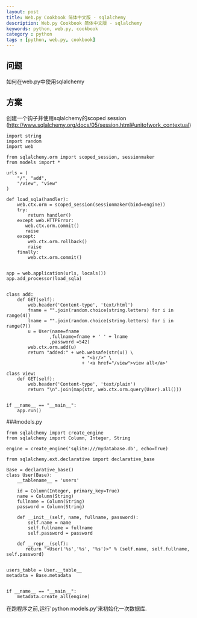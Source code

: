 ```yaml
---
layout: post
title: Web.py Cookbook 简体中文版 - sqlalchemy
description: Web.py Cookbook 简体中文版 - sqlalchemy
keywords: python, web.py, cookbook
category : python
tags : [python, web.py, cookbook]
---
```


## 问题

如何在web.py中使用sqlalchemy

## 方案

创建一个钩子并使用sqlalchemy的scoped session
(http://www.sqlalchemy.org/docs/05/session.html#unitofwork_contextual)


    import string
    import random
    import web

    from sqlalchemy.orm import scoped_session, sessionmaker
    from models import *

    urls = (
        "/", "add",
        "/view", "view"
    )

    def load_sqla(handler):
        web.ctx.orm = scoped_session(sessionmaker(bind=engine))
        try:
            return handler()
        except web.HTTPError:
           web.ctx.orm.commit()
           raise
        except:
            web.ctx.orm.rollback()
            raise
        finally:
            web.ctx.orm.commit()


    app = web.application(urls, locals())
    app.add_processor(load_sqla)


    class add:
        def GET(self):
            web.header('Content-type', 'text/html')
            fname = "".join(random.choice(string.letters) for i in range(4))
            lname = "".join(random.choice(string.letters) for i in range(7))
            u = User(name=fname
                    ,fullname=fname + ' ' + lname
                    ,password =542)
            web.ctx.orm.add(u)
            return "added:" + web.websafe(str(u)) \
                                + "<br/>" \
                                + '<a href="/view">view all</a>'

    class view:
        def GET(self):
            web.header('Content-type', 'text/plain')
            return "\n".join(map(str, web.ctx.orm.query(User).all()))


    if __name__ == "__main__":
        app.run()


###models.py

    from sqlalchemy import create_engine
    from sqlalchemy import Column, Integer, String

    engine = create_engine('sqlite:///mydatabase.db', echo=True)

    from sqlalchemy.ext.declarative import declarative_base

    Base = declarative_base()
    class User(Base):
        __tablename__ = 'users'

        id = Column(Integer, primary_key=True)
        name = Column(String)
        fullname = Column(String)
        password = Column(String)

        def __init__(self, name, fullname, password):
            self.name = name
            self.fullname = fullname
            self.password = password

        def __repr__(self):
           return "<User('%s','%s', '%s')>" % (self.name, self.fullname, self.password)


    users_table = User.__table__
    metadata = Base.metadata


    if __name__ == "__main__":
        metadata.create_all(engine)


在跑程序之前,运行'python models.py'来初始化一次数据库.